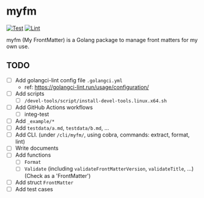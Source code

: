 # myfm

[![Test](https://github.com/rnazmo/myfm/actions/workflows/test.yml/badge.svg)](https://github.com/rnazmo/myfm/actions/workflows/test.yml)
[![Lint](https://github.com/rnazmo/myfm/actions/workflows/lint.yml/badge.svg)](https://github.com/rnazmo/myfm/actions/workflows/lint.yml)

myfm (My FrontMatter) is a Golang package to manage front matters for my own use.

## TODO

- [ ] Add golangci-lint config file `.golangci.yml`
  - ref: https://golangci-lint.run/usage/configuration/
- [ ] Add scripts
  - [ ] `/devel-tools/script/install-devel-tools.linux.x64.sh`
- [ ] Add GitHub Actions workflows
  - [ ] integ-test
- [ ] Add `_example/*`
- [ ] Add `testdata/a.md`, `testdata/b.md`, ...
- [ ] Add CLI. (under `/cli/myfm/`, using cobra, commands: extract, format, lint)
- [ ] Write documents
- [ ] Add functions
  - [ ] `Format`
  - [ ] `Validate` (including `validateFrontMatterVersion`, `validateTitle`, ...) (Check as a 'FrontMatter')
- [ ] Add struct `FrontMatter`
- [ ] Add test cases
